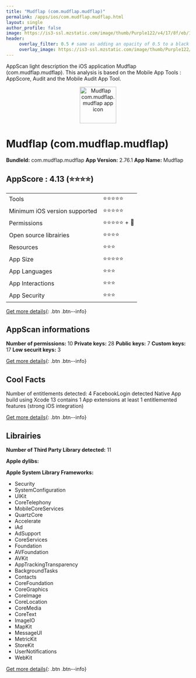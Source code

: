 ```yaml
---
title: "Mudflap (com.mudflap.mudflap)"
permalink: /apps/ios/com.mudflap.mudflap.html
layout: single
author_profile: false
image: https://is3-ssl.mzstatic.com/image/thumb/Purple122/v4/17/8f/eb/178febb0-7882-44e0-f0b8-6542793dc557/AppIcon-1x_U007emarketing-0-7-0-sRGB-85-220.png/512x512bb.jpg
header: 
     overlay_filter: 0.5 # same as adding an opacity of 0.5 to a black background
     overlay_image: https://is3-ssl.mzstatic.com/image/thumb/Purple122/v4/17/8f/eb/178febb0-7882-44e0-f0b8-6542793dc557/AppIcon-1x_U007emarketing-0-7-0-sRGB-85-220.png/512x512bb.jpg
---
```

AppScan light description the iOS application Mudflap (com.mudflap.mudflap). This analysis is based on the Mobile App Tools : AppScore, Audit and the Mobile Audit App Tool.

  
  
<div style="text-align: center;"><img src="https://is3-ssl.mzstatic.com/image/thumb/Purple122/v4/17/8f/eb/178febb0-7882-44e0-f0b8-6542793dc557/AppIcon-1x_U007emarketing-0-7-0-sRGB-85-220.png/512x512bb.jpg" width="100" height="100" alt="Mudflap com.mudflap.mudflap app icon"></div>  
  
# Mudflap (com.mudflap.mudflap)

**BundleId:** com.mudflap.mudflap
**App Version:** 2.76.1
**App Name:** Mudflap


## AppScore : 4.13 (⭐️⭐️⭐️⭐️) 

<table>
<tr><td> Tools </td><td> ⭐️⭐️⭐️⭐️⭐️ </td></tr>
<tr><td> Minimum iOS version supported </td><td> ⭐️⭐️⭐️⭐️⭐️ </td></tr>
<tr><td> Permissions </td><td> ⭐️⭐️⭐️⭐️⭐️ + 🌟 </td></tr>
<tr><td> Open source librairies </td><td> ⭐️⭐️⭐️⭐️ </td></tr>
<tr><td> Resources </td><td> ⭐️⭐️⭐️ </td></tr>
<tr><td> App Size </td><td> ⭐️⭐️⭐️⭐️⭐️ </td></tr>
<tr><td> App Languages </td><td> ⭐️⭐️⭐️ </td></tr>
<tr><td> App Interactions </td><td> ⭐️⭐️⭐️ </td></tr>
<tr><td> App Security </td><td> ⭐️⭐️⭐️ </td></tr>
</table>

[Get more details](/pricing.html){: .btn .btn--info}  
  
## AppScan informations 

**Number of permissions:** 10
**Private keys:** 28
**Public keys:** 7
**Custom keys:** 17
**Low securit keys:** 3
  
[Get more details](/pricing.html){: .btn .btn--info}

## Cool Facts

Number of entitlements detected: 4
FacebookLogin detected
Native App
build using Xcode 13
contains 1 App extensions
at least 1 entitlemented features (strong iOS integration)
  
[Get more details](/pricing.html){: .btn .btn--info}

## Librairies 
**Number of Third Party Library detected:** 11

**Apple dylibs:**


**Apple System Library Frameworks:**
- Security
- SystemConfiguration
- UIKit
- CoreTelephony
- MobileCoreServices
- QuartzCore
- Accelerate
- iAd
- AdSupport
- CoreServices
- Foundation
- AVFoundation
- AVKit
- AppTrackingTransparency
- BackgroundTasks
- Contacts
- CoreFoundation
- CoreGraphics
- CoreImage
- CoreLocation
- CoreMedia
- CoreText
- ImageIO
- MapKit
- MessageUI
- MetricKit
- StoreKit
- UserNotifications
- WebKit


  
[Get more details](/pricing.html){: .btn .btn--info}

